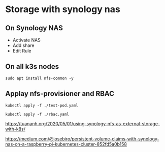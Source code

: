 # Storage with synology nas

## On Synology NAS

* Activate NAS
* Add share
* Edit Rule

## On all k3s nodes

`sudo apt install nfs-common -y`

## Applay nfs-provisioner and RBAC

`kubectl apply -f ./test-pod.yaml`

`kubectl apply -f ./rbac.yaml`

<https://tuananh.org/2020/05/01/using-synology-nfs-as-external-storage-with-k8s/>

<https://medium.com/@josebiro/persistent-volume-claims-with-synology-nas-on-a-raspberry-pi-kubernetes-cluster-852fd5a0b158>
